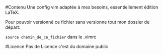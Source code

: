 #Contenu
Une config vim adaptée à mes besoins, essentiellement édition LaTeX.

Pour pouvoir versionné ce fichier sans versionne tout mon dossier de départ:

``source chemin_de_ce_fichier``
dans le .vimrc

#Licence
Pas de Licence c'est du domaine public
